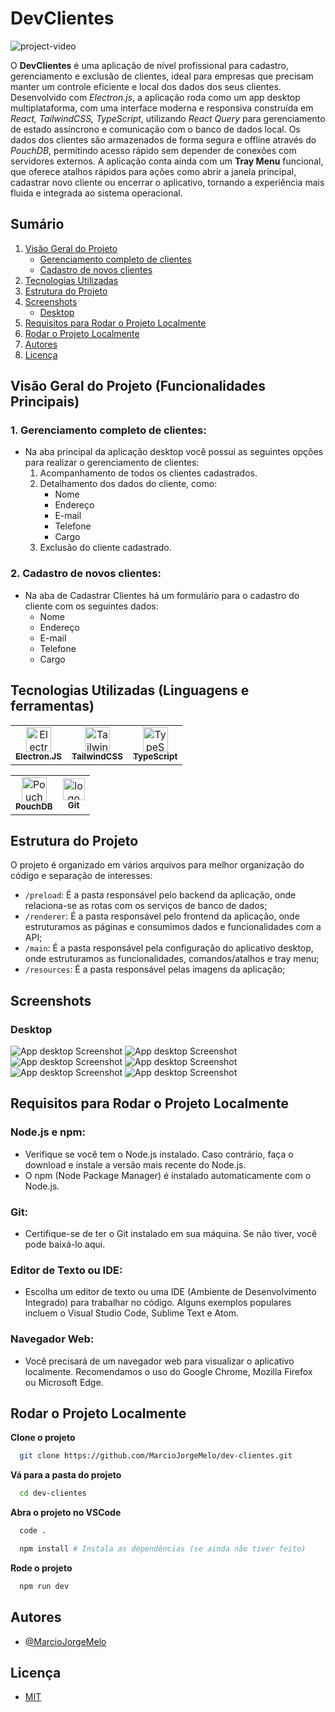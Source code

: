 # DevClientes

![project-video](resources/readme_images/demo.gif)

O **DevClientes** é uma aplicação de nível profissional para cadastro, gerenciamento e exclusão de clientes, ideal para empresas que precisam manter um controle eficiente e local dos dados dos seus clientes. Desenvolvido com _Electron.js_, a aplicação roda como um app desktop multiplataforma, com uma interface moderna e responsiva construída em _React, TailwindCSS, TypeScript_, utilizando _React Query_ para gerenciamento de estado assíncrono e comunicação com o banco de dados local. Os dados dos clientes são armazenados de forma segura e offline através do _PouchDB_, permitindo acesso rápido sem depender de conexões com servidores externos.
A aplicação conta ainda com um **Tray Menu** funcional, que oferece atalhos rápidos para ações como abrir a janela principal, cadastrar novo cliente ou encerrar o aplicativo, tornando a experiência mais fluida e integrada ao sistema operacional.

## Sumário

1. [Visão Geral do Projeto](#visão-geral-do-projeto-funcionalidades-principais)
   - [Gerenciamento completo de clientes](#1-gerenciamento-completo-de-clientes)
   - [Cadastro de novos clientes](#2-cadastro-de-novos-clientes)
2. [Tecnologias Utilizadas](#tecnologias-utilizadas-linguagens-e-ferramentas)
3. [Estrutura do Projeto](#estrutura-do-projeto)
5. [Screenshots](#screenshots)
   - [Desktop](#desktop)
6. [Requisitos para Rodar o Projeto Localmente](#requisitos-para-rodar-o-projeto-localmente)
7. [Rodar o Projeto Localmente](#rodar-o-projeto-localmente)
8. [Autores](#autores)
9. [Licença](#licença)

## Visão Geral do Projeto (Funcionalidades Principais)

### 1. Gerenciamento completo de clientes:

- Na aba principal da aplicação desktop você possui as seguintes opções para realizar o gerenciamento de clientes:
  1. Acompanhamento de todos os clientes cadastrados.
  2. Detalhamento dos dados do cliente, como:
      - Nome
      - Endereço
      - E-mail
      - Telefone
      - Cargo
  3. Exclusão do cliente cadastrado.

### 2. Cadastro de novos clientes:

- Na aba de Cadastrar Clientes há um formulário para o cadastro do cliente com os seguintes dados:
    - Nome
    - Endereço
    - E-mail
    - Telefone
    - Cargo

## Tecnologias Utilizadas (Linguagens e ferramentas)

<table>
    <tr>
      <td align="center">
        <a href="https://www.electronjs.org/pt/">
          <img src="https://github.com/devicons/devicon/blob/v2.17.0/icons/electron/electron-original.svg" width="40px" alt="ElectronJS logo" />
          <br />
          <sub>
            <b>Electron.JS</b>
          </sub>
        </a>
      </td>
      <td align="center">
        <a href="https://tailwindcss.com/">
          <img src="https://github.com/devicons/devicon/blob/v2.17.0/icons/tailwindcss/tailwindcss-original.svg" width="40px" alt="TailwindCSS logo" />
          <br />
          <sub>
            <b>TailwindCSS</b>
          </sub>
        </a>
      </td>
      <td align="center">
        <a href="https://www.typescriptlang.org/">
          <img src="https://cdn.jsdelivr.net/gh/devicons/devicon/icons/typescript/typescript-plain.svg" width="40px" alt="TypeScript logo" />
          <br />
          <sub>
            <b>TypeScript</b>
          </sub>
        </a>
      </td>
    </tr>
</table>
<table border-style="none">
  <tr>
    <td align="center">
        <a href="https://pouchdb.com/">
          <img src="" width="40px" alt="PouchDB logo" />
          <br />
          <sub>
            <b>PouchDB</b>
          </sub>
        </a>
      </td>
    <td align="center">
      <a href="https://git-scm.com/">
        <img src="https://cdn.jsdelivr.net/gh/devicons/devicon@latest/icons/git/git-original.svg" width="35px;" alt="logo git"/><br />
        <sub>
          <b>Git</b>
        </sub>
      </a>
    </td>
  </tr>
</table>

## Estrutura do Projeto

O projeto é organizado em vários arquivos para melhor organização do código e separação de interesses:

- `/preload`: É a pasta responsável pelo backend da aplicação, onde relaciona-se as rotas com os serviços de banco de dados;
- `/renderer`: É a pasta responsável pelo frontend da aplicação, onde estruturamos as páginas e consumimos dados e funcionalidades com a API;
- `/main`: É a pasta responsável pela configuração do aplicativo desktop, onde estruturamos as funcionalidades, comandos/atalhos e tray menu;
- `/resources`: É a pasta responsável pelas imagens da aplicação;

## Screenshots

### Desktop

![App desktop Screenshot](resources/readme_images/home.png)
![App desktop Screenshot](resources/readme_images/userDetail.png)
![App desktop Screenshot](resources/readme_images/form.png)
![App desktop Screenshot](resources/readme_images/about.png)
![App desktop Screenshot](resources/readme_images/trayMenu.png)
![App desktop Screenshot](resources/readme_images/trayMenu_open.png)

## Requisitos para Rodar o Projeto Localmente

### Node.js e npm:

- Verifique se você tem o Node.js instalado. Caso contrário, faça o download e instale a versão mais recente do Node.js.
- O npm (Node Package Manager) é instalado automaticamente com o Node.js.

### Git:

- Certifique-se de ter o Git instalado em sua máquina. Se não tiver, você pode baixá-lo aqui.

### Editor de Texto ou IDE:

- Escolha um editor de texto ou uma IDE (Ambiente de Desenvolvimento Integrado) para trabalhar no código. Alguns exemplos populares incluem o Visual Studio Code, Sublime Text e Atom.

### Navegador Web:

- Você precisará de um navegador web para visualizar o aplicativo localmente. Recomendamos o uso do Google Chrome, Mozilla Firefox ou Microsoft Edge.

## Rodar o Projeto Localmente

**Clone o projeto**

```bash
  git clone https://github.com/MarcioJorgeMelo/dev-clientes.git
```

**Vá para a pasta do projeto**

```bash
  cd dev-clientes
```

**Abra o projeto no VSCode**

```bash
  code .
```

```bash
  npm install # Instala as dependências (se ainda não tiver feito)
```

**Rode o projeto**

```bash
  npm run dev
```

## Autores

- [@MarcioJorgeMelo](https://github.com/MarcioJorgeMelo)

## Licença

- [MIT](https://choosealicense.com/licenses/mit/)
